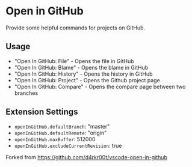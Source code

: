 # Open in GitHub

Provide some helpful commands for projects on GitHub.

## Usage

- "Open In GitHub: File" - Opens the file in GitHub
- "Open In GitHub: Blame" - Opens the blame in GitHub
- "Open In GitHub: History" - Opens the history in GitHub
- "Open In GitHub: Project" - Opens the Github project page
- "Open In GitHub: Compare" - Opens the compare page between two branches

## Extension Settings

* `openInGitHub.defaultBranch`: "master"
* `openInGitHub.defaultRemote`: "origin"
* `openInGitHub.maxBuffer`: 512000
* `openInGitHub.excludeCurrentRevision`: true

Forked from https://github.com/d4rkr00t/vscode-open-in-github
